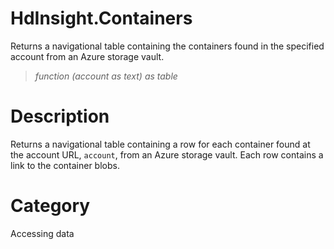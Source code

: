 ﻿# HdInsight.Containers
Returns a navigational table containing the containers found in the specified account from an Azure storage vault.
> _function (account as text) as table_
# Description 
Returns a navigational table containing a row for each container found at the account URL, <code>account</code>, from an Azure storage vault. Each row contains a link to the container blobs.
# Category 
Accessing data
